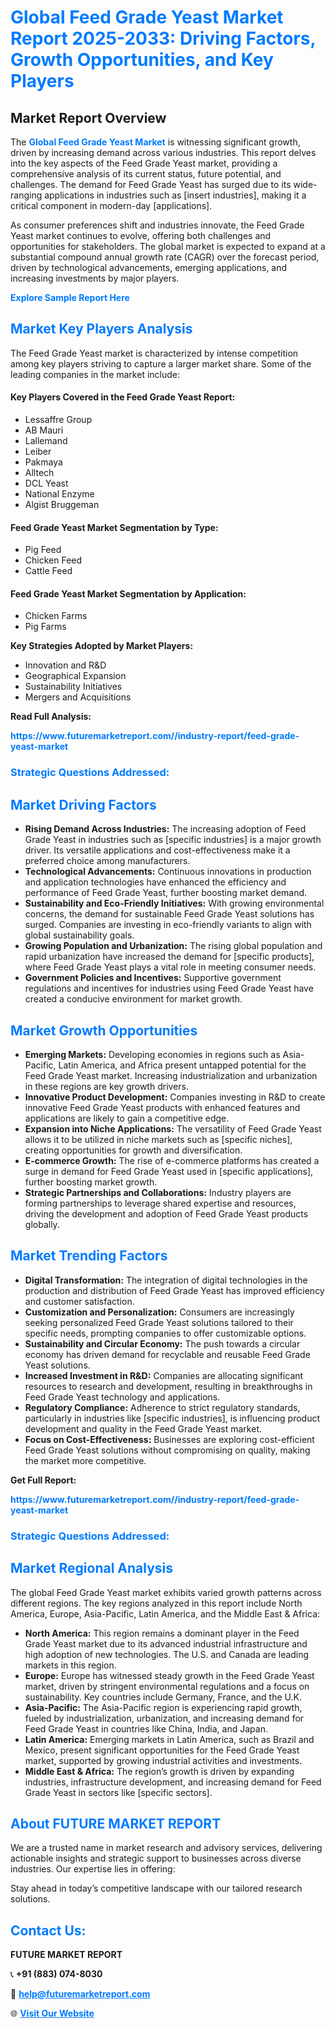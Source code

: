 <h1 style="color: #007BFF;">Global Feed Grade Yeast Market Report 2025-2033: Driving Factors, Growth Opportunities, and Key Players</h1>

<section id="overview">
<h2>Market Report Overview</h2>
<p>The <a href="https://www.futuremarketreport.com//industry-report/feed-grade-yeast-market" style="color: #007BFF; text-decoration: none;"><strong>Global Feed Grade Yeast Market</strong></a> is witnessing significant growth, driven by increasing demand across various industries. This report delves into the key aspects of the Feed Grade Yeast market, providing a comprehensive analysis of its current status, future potential, and challenges. The demand for Feed Grade Yeast has surged due to its wide-ranging applications in industries such as [insert industries], making it a critical component in modern-day [applications].</p>
<p>As consumer preferences shift and industries innovate, the Feed Grade Yeast market continues to evolve, offering both challenges and opportunities for stakeholders. The global market is expected to expand at a substantial compound annual growth rate (CAGR) over the forecast period, driven by technological advancements, emerging applications, and increasing investments by major players.</p>
</section>

<section id="overview">
<p><a href="https://www.futuremarketreport.com//request-sample/reportId=53052" style="color: #007BFF; text-decoration: none;"><strong>Explore Sample Report Here</strong></a></p>
</section>

<section id="key-players">
<h2 style="color: #007BFF;">Market Key Players Analysis</h2>
<p>The Feed Grade Yeast market is characterized by intense competition among key players striving to capture a larger market share. Some of the leading companies in the market include:</p>
<h4>Key Players Covered in the Feed Grade Yeast Report:</h4>
<ul><li>Lessaffre Group</li><li>AB Mauri</li><li>Lallemand</li><li>Leiber</li><li>Pakmaya</li><li>Alltech</li><li>DCL Yeast</li><li>National Enzyme</li><li>Algist Bruggeman</li></ul>
<h4>Feed Grade Yeast Market Segmentation by Type:</h4>
<ul><li>Pig Feed</li><li>Chicken Feed</li><li>Cattle Feed</li></ul>

<h4>Feed Grade Yeast Market Segmentation by Application:</h4>
<ul><li>Chicken Farms</li><li>Pig Farms</li></ul>
<p><strong>Key Strategies Adopted by Market Players:</strong></p>
<ul>
<li>Innovation and R&D</li>
<li>Geographical Expansion</li>
<li>Sustainability Initiatives</li>
<li>Mergers and Acquisitions</li>
</ul>
</section>

<section>
<p><strong>Read Full Analysis: </strong></p><a href="https://www.futuremarketreport.com//industry-report/feed-grade-yeast-market" style="color: #007BFF; text-decoration: none;"><strong>https://www.futuremarketreport.com//industry-report/feed-grade-yeast-market</strong></a>
<h3 style="color: #007BFF;">Strategic Questions Addressed:</h3>
</section>

<section id="driving-factors">
<h2 style="color: #007BFF;">Market Driving Factors</h2>
<ul>
<li><strong>Rising Demand Across Industries:</strong> The increasing adoption of Feed Grade Yeast in industries such as [specific industries] is a major growth driver. Its versatile applications and cost-effectiveness make it a preferred choice among manufacturers.</li>
<li><strong>Technological Advancements:</strong> Continuous innovations in production and application technologies have enhanced the efficiency and performance of Feed Grade Yeast, further boosting market demand.</li>
<li><strong>Sustainability and Eco-Friendly Initiatives:</strong> With growing environmental concerns, the demand for sustainable Feed Grade Yeast solutions has surged. Companies are investing in eco-friendly variants to align with global sustainability goals.</li>
<li><strong>Growing Population and Urbanization:</strong> The rising global population and rapid urbanization have increased the demand for [specific products], where Feed Grade Yeast plays a vital role in meeting consumer needs.</li>
<li><strong>Government Policies and Incentives:</strong> Supportive government regulations and incentives for industries using Feed Grade Yeast have created a conducive environment for market growth.</li>
</ul>
</section>

<section id="growth-opportunities">
<h2 style="color: #007BFF;">Market Growth Opportunities</h2>
<ul>
<li><strong>Emerging Markets:</strong> Developing economies in regions such as Asia-Pacific, Latin America, and Africa present untapped potential for the Feed Grade Yeast market. Increasing industrialization and urbanization in these regions are key growth drivers.</li>
<li><strong>Innovative Product Development:</strong> Companies investing in R&D to create innovative Feed Grade Yeast products with enhanced features and applications are likely to gain a competitive edge.</li>
<li><strong>Expansion into Niche Applications:</strong> The versatility of Feed Grade Yeast allows it to be utilized in niche markets such as [specific niches], creating opportunities for growth and diversification.</li>
<li><strong>E-commerce Growth:</strong> The rise of e-commerce platforms has created a surge in demand for Feed Grade Yeast used in [specific applications], further boosting market growth.</li>
<li><strong>Strategic Partnerships and Collaborations:</strong> Industry players are forming partnerships to leverage shared expertise and resources, driving the development and adoption of Feed Grade Yeast products globally.</li>
</ul>
</section>

<section id="trending-factors">
<h2 style="color: #007BFF;">Market Trending Factors</h2>
<ul>
<li><strong>Digital Transformation:</strong> The integration of digital technologies in the production and distribution of Feed Grade Yeast has improved efficiency and customer satisfaction.</li>
<li><strong>Customization and Personalization:</strong> Consumers are increasingly seeking personalized Feed Grade Yeast solutions tailored to their specific needs, prompting companies to offer customizable options.</li>
<li><strong>Sustainability and Circular Economy:</strong> The push towards a circular economy has driven demand for recyclable and reusable Feed Grade Yeast solutions.</li>
<li><strong>Increased Investment in R&D:</strong> Companies are allocating significant resources to research and development, resulting in breakthroughs in Feed Grade Yeast technology and applications.</li>
<li><strong>Regulatory Compliance:</strong> Adherence to strict regulatory standards, particularly in industries like [specific industries], is influencing product development and quality in the Feed Grade Yeast market.</li>
<li><strong>Focus on Cost-Effectiveness:</strong> Businesses are exploring cost-efficient Feed Grade Yeast solutions without compromising on quality, making the market more competitive.</li>
</ul>
</section>

<section>
<p><strong>Get Full Report: </strong></p><a href="https://www.futuremarketreport.com//industry-report/feed-grade-yeast-market" style="color: #007BFF; text-decoration: none;"><strong>https://www.futuremarketreport.com//industry-report/feed-grade-yeast-market</strong></a>
<h3 style="color: #007BFF;">Strategic Questions Addressed:</h3>
</section>


<section id="regional-analysis">
<h2 style="color: #007BFF;">Market Regional Analysis</h2>
<p>The global Feed Grade Yeast market exhibits varied growth patterns across different regions. The key regions analyzed in this report include North America, Europe, Asia-Pacific, Latin America, and the Middle East & Africa:</p>
<ul>
<li><strong>North America:</strong> This region remains a dominant player in the Feed Grade Yeast market due to its advanced industrial infrastructure and high adoption of new technologies. The U.S. and Canada are leading markets in this region.</li>
<li><strong>Europe:</strong> Europe has witnessed steady growth in the Feed Grade Yeast market, driven by stringent environmental regulations and a focus on sustainability. Key countries include Germany, France, and the U.K.</li>
<li><strong>Asia-Pacific:</strong> The Asia-Pacific region is experiencing rapid growth, fueled by industrialization, urbanization, and increasing demand for Feed Grade Yeast in countries like China, India, and Japan.</li>
<li><strong>Latin America:</strong> Emerging markets in Latin America, such as Brazil and Mexico, present significant opportunities for the Feed Grade Yeast market, supported by growing industrial activities and investments.</li>
<li><strong>Middle East & Africa:</strong> The region’s growth is driven by expanding industries, infrastructure development, and increasing demand for Feed Grade Yeast in sectors like [specific sectors].</li>
</ul>
</section>

<footer>
<h2 style="color: #007BFF;">About FUTURE MARKET REPORT</h2>
<p>We are a trusted name in market research and advisory services, delivering actionable insights and strategic support to businesses across diverse industries. Our expertise lies in offering:</p>

<p>Stay ahead in today’s competitive landscape with our tailored research solutions.</p>

<h2 style="color: #007BFF;">Contact Us:</h2>
<p><strong>FUTURE MARKET REPORT</strong></p>
<p>📞 <strong>+91 (883) 074-8030</strong></p>
<p>📧 <strong><a href="mailto:help@futuremarketreport.com" style="color: #007BFF;">help@futuremarketreport.com</a></strong></p>
<p>🌐 <strong><a href="https://www.futuremarketreport.com/" style="color: #007BFF;">Visit Our Website</a></strong></p>
</footer>